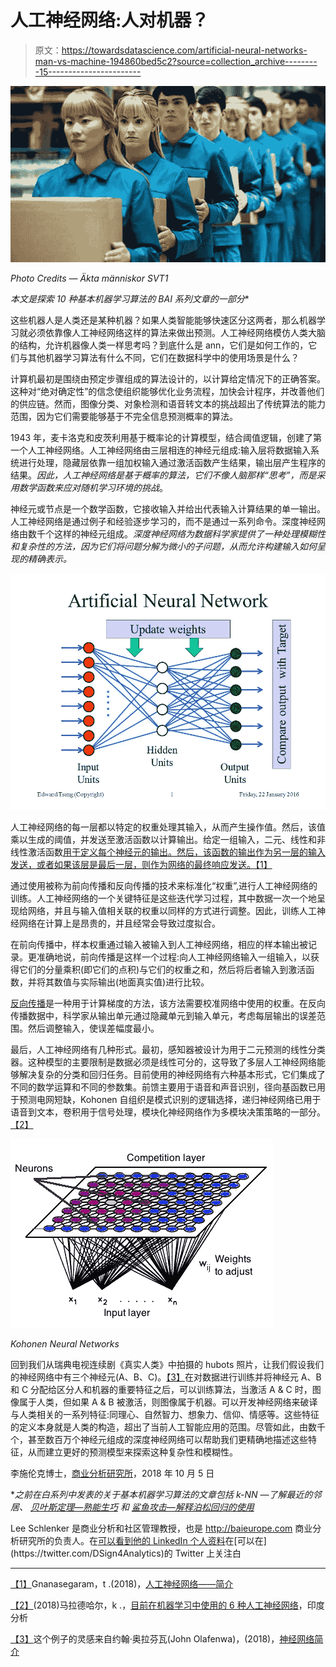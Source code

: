 # 人工神经网络:人对机器？

> 原文：<https://towardsdatascience.com/artificial-neural-networks-man-vs-machine-194860bed5c2?source=collection_archive---------15----------------------->

![](img/73044a06ba0a3d48448f6a07a08c69be.png)

*Photo Credits — Äkta människor SVT1*

*本文是探索 10 种基本机器学习算法的 BAI 系列文章的一部分**

这些机器人是人类还是某种机器？如果人类智能能够快速区分这两者，那么机器学习就必须依靠像人工神经网络这样的算法来做出预测。人工神经网络模仿人类大脑的结构，允许机器像人类一样思考吗？到底什么是 ann，它们是如何工作的，它们与其他机器学习算法有什么不同，它们在数据科学中的使用场景是什么？

计算机最初是围绕由预定步骤组成的算法设计的，以计算给定情况下的正确答案。这种对“绝对确定性”的信念使组织能够优化业务流程，加快会计程序，并改善他们的供应链。然而，图像分类、对象检测和语音转文本的挑战超出了传统算法的能力范围，因为它们需要能够基于不完全信息预测概率的算法。

1943 年，麦卡洛克和皮茨利用基于概率论的计算模型，结合阈值逻辑，创建了第一个人工神经网络。人工神经网络由三层相连的神经元组成:输入层将数据输入系统进行处理，隐藏层依靠一组加权输入通过激活函数产生结果，输出层产生程序的结果。*因此，人工神经网络是基于概率的算法，它们不像人脑那样“思考”，而是采用数学函数来应对随机学习环境的挑战*。

神经元或节点是一个数学函数，它接收输入并给出代表输入计算结果的单一输出。人工神经网络是通过例子和经验逐步学习的，而不是通过一系列命令。深度神经网络由数千个这样的神经元组成。*深度神经网络为数据科学家提供了一种处理模糊性和复杂性的方法，因为它们将问题分解为微小的子问题，从而允许构建输入如何呈现的精确表示。*

![](img/6127acd3539f53128735e8deba203263.png)

人工神经网络的每一层都以特定的权重处理其输入，从而产生操作值。然后，该值乘以生成的阈值，并发送至激活函数以计算输出。给定一组输入，二元、线性和非线性激活函数[用于定义每个神经元的输出。然后，该函数的输出作为另一层的输入发送，或者如果该层是最后一层，则作为网络的最终响应发送。](https://en.wikipedia.org/wiki/Activation_function)[【1】](#_ftn1)

通过使用被称为前向传播和反向传播的技术来标准化“权重”,进行人工神经网络的训练。人工神经网络的一个关键特征是这些迭代学习过程，其中数据一次一个地呈现给网络，并且与输入值相关联的权重以同样的方式进行调整。因此，训练人工神经网络在计算上是昂贵的，并且经常会导致过度拟合。

在前向传播中，样本权重通过输入被输入到人工神经网络，相应的样本输出被记录。更准确地说，前向传播是这样一个过程:向人工神经网络输入一组输入，以获得它们的分量乘积(即它们的点积)与它们的权重之和，然后将后者输入到激活函数，并将其数值与实际输出(地面真实值)进行比较。

[反向传播](https://en.wikipedia.org/wiki/Backpropagation)是一种用于计算梯度的方法，该方法需要校准网络中使用的权重。在反向传播数据中，科学家从输出单元通过隐藏单元到输入单元，考虑每层输出的误差范围。然后调整输入，使误差幅度最小。

最后，人工神经网络有几种形式。最初，感知器被设计为用于二元预测的线性分类器。这种模型的主要限制是数据必须是线性可分的，这导致了多层人工神经网络能够解决复杂的分类和回归任务。目前使用的神经网络有六种基本形式，它们集成了不同的数学运算和不同的参数集。前馈主要用于语音和声音识别，径向基函数已用于预测电网短缺，Kohonen 自组织是模式识别的逻辑选择，递归神经网络已用于语音到文本，卷积用于信号处理，模块化神经网络作为多模块决策策略的一部分。[【2】](#_ftn2)

![](img/05a16ee7be32da62c2dd5213b20dc913.png)

*Kohonen Neural Networks*

回到我们从瑞典电视连续剧《真实人类》中拍摄的 hubots 照片，让我们假设我们的神经网络中有三个神经元(A、B、C)。[【3】](#_ftn3)在对数据进行训练并将神经元 A、B 和 C 分配给区分人和机器的重要特征之后，可以训练算法，当激活 A & C 时，图像属于人类，但如果 A & B 被激活，则图像属于机器。可以开发神经网络来破译与人类相关的一系列特征:同理心、自然智力、想象力、信仰、情感等。这些特征的定义本身就是人类的构造，超出了当前人工智能应用的范围。尽管如此，由数千个，甚至数百万个神经元组成的深度神经网络可以帮助我们更精确地描述这些特征，从而建立更好的预测模型来探索这种复杂性和模糊性。

李施伦克博士，[商业分析研究所](http://baieurope.com./)，2018 年 10 月 5 日

**之前在白系列中发表的关于基本机器学习算法的文章包括 k-NN —了解最近的邻居、* [*贝叶斯定理—熟能生巧*](https://medium.com/p/1ec7d4bcdb1d?source=your_stories_page---------------------------) *和* [*鲨鱼攻击—解释泊松回归的使用*](https://medium.com/p/449739bf96da?source=your_stories_page---------------------------)

Lee Schlenker 是商业分析和社区管理教授，也是 http://baieurope.com 商业分析研究所的负责人。在[可以看到他的 LinkedIn 个人资料](http://www.linkedin.com/in/leeschlenker.)在[可以在](https://twitter.com/DSign4Analytics)的 Twitter 上关注白

*************

[【1】](#_ftnref1)Gnanasegaram，t .(2018)，[人工神经网络——简介](https://medium.com/@tharanignanasegaram/artificial-neural-network-a-brief-introduction-572d462666f1)

[【2】](#_ftnref2)(2018)马拉德哈尔，k .，[目前在机器学习中使用的 6 种人工神经网络](https://www.analyticsindiamag.com/6-types-of-artificial-neural-networks-currently-being-used-in-todays-technology/)，印度分析

[【3】](#_ftnref3)这个例子的灵感来自约翰·奥拉芬瓦(John Olafenwa)，(2018)，[神经网络简介](https://medium.com/@johnolafenwa/introduction-to-neural-networks-ca7eab1d27d7)